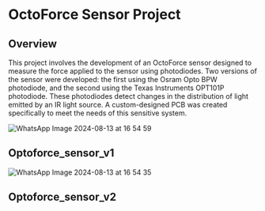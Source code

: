 
# OctoForce Sensor Project

## Overview

This project involves the development of an OctoForce sensor designed to measure the force applied to the sensor using photodiodes. Two versions of the sensor were developed: the first using the Osram Opto BPW photodiode, and the second using the Texas Instruments OPT101P photodiode. These photodiodes detect changes in the distribution of light emitted by an IR light source. A custom-designed PCB was created specifically to meet the needs of this sensitive system.

![WhatsApp Image 2024-08-13 at 16 54 59](https://github.com/user-attachments/assets/e91004dc-a66c-4090-b4ad-ed8fa85d7aa9)
## Optoforce_sensor_v1

![WhatsApp Image 2024-08-13 at 16 54 35](https://github.com/user-attachments/assets/89f58e9f-0027-42b3-ae19-2e20a124fb95)
## Optoforce_sensor_v2
